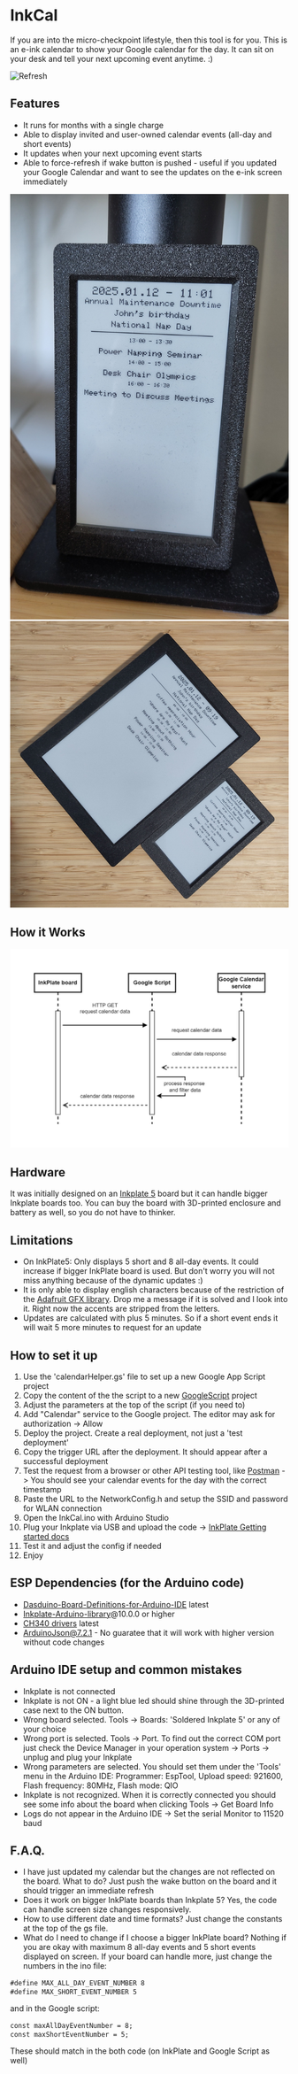 # InkCal
If you are into the micro-checkpoint lifestyle, then this tool is for you.
This is an e-ink calendar to show your Google calendar for the day. It can sit on your desk and tell your next upcoming event anytime. :)

![Refresh](git/refresh.gif)

## Features
- It runs for months with a single charge
- Able to display invited and user-owned calendar events (all-day and short events)
- It updates when your next upcoming event starts
- Able to force-refresh if wake button is pushed - useful if you updated your Google Calendar and want to see the updates on the e-ink screen immediately

![diagram](git/inkcal.jpg)
![diagram](git/inkcals.jpg)


## How it Works

![diagram](git/sequence.jpg)

## Hardware
It was initially designed on an [Inkplate 5](https://soldered.com/product/soldered-inkplate-5-gen2/) board but it can handle bigger Inkplate boards too. You can buy the board with 3D-printed enclosure and battery as well, so you do not have to thinker.

## Limitations
- On InkPlate5: Only displays 5 short and 8 all-day events. It could increase if bigger InkPlate board is used. But don't worry you will not miss anything because of the dynamic updates :)
- It is only able to display english characters because of the restriction of the [Adafruit GFX library](https://github.com/adafruit/Adafruit-GFX-Library). Drop me a message if it is solved and I look into it. Right now the accents are stripped from the letters.
- Updates are calculated with plus 5 minutes. So if a short event ends it will wait 5 more minutes to request for an update

## How to set it up
1. Use the 'calendarHelper.gs' file to set up a new Google App Script project
2. Copy the content of the the script to a new [GoogleScript](https://script.google.com/) project
3. Adjust the parameters at the top of the script (if you need to)
4. Add "Calendar" service to the Google project. The editor may ask for authorization -> Allow
5. Deploy the project. Create a real deployment, not just a 'test deployment'
6. Copy the trigger URL after the deployment. It should appear after a successful deployment
7. Test the request from a browser or other API testing tool, like [Postman](https://www.postman.com/) -> You should see your calendar events for the day with the correct timestamp
8. Paste the URL to the NetworkConfig.h and setup the SSID and password for WLAN connection
9. Open the InkCal.ino with Arduino Studio
10. Plug your Inkplate via USB and upload the code -> [InkPlate Getting started docs](https://inkplate.readthedocs.io/en/latest/get-started.html)
11. Test it and adjust the config if needed
12. Enjoy

## ESP Dependencies (for the Arduino code)
- [Dasduino-Board-Definitions-for-Arduino-IDE](https://github.com/SolderedElectronics/Dasduino-Board-Definitions-for-Arduino-IDE) latest
- [Inkplate-Arduino-library](https://github.com/SolderedElectronics/Inkplate-Arduino-library)@10.0.0 or higher
- [CH340 drivers](https://soldered.com/learn/ch340-driver-installation-croduino-basic3-nova2/) latest
- ArduinoJson@7.2.1 - No guaratee that it will work with higher version without code changes

## Arduino IDE setup and common mistakes
- Inkplate is not connected
- Inkplate is not ON - a light blue led should shine through the 3D-printed case next to the ON button.
- Wrong board selected. Tools -> Boards: 'Soldered Inkplate 5' or any of your choice
- Wrong port is selected. Tools -> Port. To find out the correct COM port just check the Device Manager in your operation system -> Ports -> unplug and plug your Inkplate
- Wrong parameters are selected. You should set them under the 'Tools' menu in the Arduino IDE: Programmer: EspTool, Upload speed: 921600, Flash frequency: 80MHz, Flash mode: QIO
- Inkplate is not recognized. When it is correctly connected you should see some info about the board when clicking Tools -> Get Board Info
- Logs do not appear in the Arduino IDE -> Set the serial Monitor to 11520 baud

## F.A.Q.
- I have just updated my calendar but the changes are not reflected on the board. What to do?
Just push the wake button on the board and it should trigger an immediate refresh
- Does it work on bigger InkPlate boards than Inkplate 5?
Yes, the code can handle screen size changes responsively.
- How to use different date and time formats?
Just change the constants at the top of the gs file.
- What do I need to change if I choose a bigger InkPlate board?
Nothing if you are okay with maximum 8 all-day events and 5 short events displayed on screen. If your board can handle more, just change the numbers in the ino file:
```
#define MAX_ALL_DAY_EVENT_NUMBER 8
#define MAX_SHORT_EVENT_NUMBER 5
```
and in the Google script:
```
const maxAllDayEventNumber = 8; 
const maxShortEventNumber = 5;
```
These should match in the both code (on InkPlate and Google Script as well)